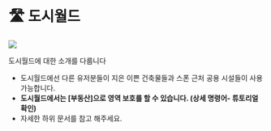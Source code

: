 # 🛣️ 도시월드

![](../../../.gitbook/assets/2022-07-04\_02.12.09.png)

도시월드에 대한 소개를 다룹니다&#x20;

* 도시월드에선 다른 유저분들이 지은 이쁜 건축물들과 스폰 근처 공용 시설들이 사용 가능합니다.
* **도시월드에서는 \[부동산]으로 영역 보호를 할 수 있습니다. (상세 명령어- 튜토리얼 확인)**
* 자세한 하위 문서를 참고 해주세요.
